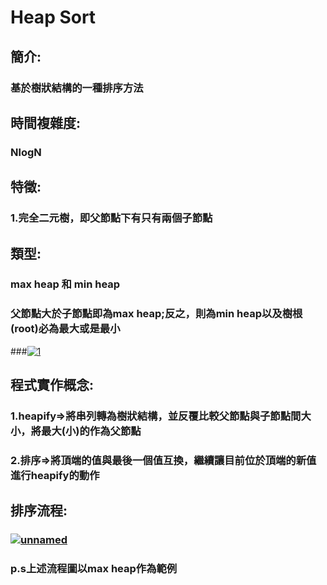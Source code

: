 # Heap Sort
## 簡介:
###    基於樹狀結構的一種排序方法
## 時間複雜度:
###    NlogN
## 特徵:
###    1.完全二元樹，即父節點下有只有兩個子節點
## 類型:
###    max heap 和 min heap
### 父節點大於子節點即為max heap;反之，則為min heap以及樹根(root)必為最大或是最小  
###<a href="https://ibb.co/6RBdPZS"><img src="https://i.ibb.co/8Dch5Bw/1.png" alt="1" border="0"></a>
## 程式實作概念:
###    1.heapify=>將串列轉為樹狀結構，並反覆比較父節點與子節點間大小，將最大(小)的作為父節點
###    2.排序=>將頂端的值與最後一個值互換，繼續讓目前位於頂端的新值進行heapify的動作

## 排序流程:
###    <a href="https://ibb.co/fSWr7wL"><img src="https://i.ibb.co/4fL4xr3/unnamed.jpg" alt="unnamed" border="0" /></a>
### p.s上述流程圖以max heap作為範例


